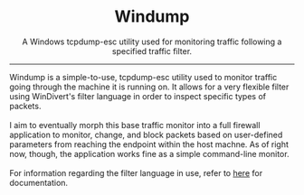 <h1 align="center">Windump</h1>
<p align="center">A Windows tcpdump-esc utility used for monitoring traffic following a specified traffic filter.</p>
<hr>
Windump is a simple-to-use, tcpdump-esc utility used to monitor traffic going through the machine it is running on. It allows for a very flexible filter using WinDivert's filter language in order to inspect specific types of packets. 
<br><br>
I aim to eventually morph this base traffic monitor into a full firewall application to monitor, change, and block packets based on user-defined parameters from reaching the endpoint within the host machne. As of right now, though, the application works fine as a simple command-line monitor. 
<br><br>
For information regarding the filter language in use, refer to <a href="https://www.reqrypt.org/windivert-doc.html#filter_language">here</a> for documentation.
